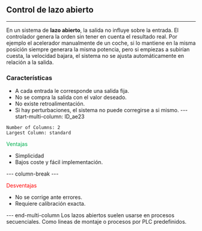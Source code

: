 ## Control de lazo abierto
---
En un sistema de **lazo abierto**, la salida no influye sobre la entrada. El controlador genera la orden sin tener en cuenta el resultado real. Por ejemplo el acelerador manualmente de un coche, si lo mantiene en la misma posición siempre generara la misma potencia, pero si empiezas a subirían cuesta, la velocidad bajara, el sistema no se ajusta automáticamente en relación a la salida. 
### Características
- A cada entrada le corresponde una salida fija.
- No se compra la salida con el valor deseado.
- No existe retroalimentación.
- Si hay perturbaciones, el sistema no puede corregirse a si mismo.
--- start-multi-column: ID_ae23
```column-settings
Number of Columns: 2
Largest Column: standard
```

<font color="#00b050">Ventajas</font>
- Simplicidad
- Bajos coste y fácil implementación.

--- column-break ---

<font color="#ff0000">Desventajas</font>
- No se corrige ante errores.
- Requiere calibración exacta.

--- end-multi-column
Los lazos abiertos suelen usarse en procesos secuenciales. Como lineas de montaje o procesos por PLC predefinidos.